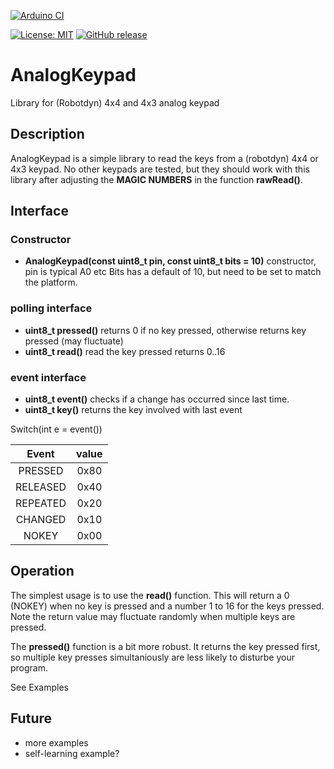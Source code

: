 
[![Arduino CI](https://github.com/RobTillaart/AnalogKeypad/workflows/Arduino%20CI/badge.svg)](https://github.com/marketplace/actions/arduino_ci)

[![License: MIT](https://img.shields.io/badge/license-MIT-green.svg)](https://github.com/RobTillaart/AnalogKeypad/blob/master/LICENSE)
[![GitHub release](https://img.shields.io/github/release/RobTillaart/AnalogKeypad.svg?maxAge=3600)](https://github.com/RobTillaart/AnalogKeypad/releases)


# AnalogKeypad

Library for (Robotdyn) 4x4 and 4x3 analog keypad


## Description

AnalogKeypad is a simple library to read the keys from a (robotdyn) 4x4 or 4x3 keypad.
No other keypads are tested, but they should work with this library after adjusting
the **MAGIC NUMBERS** in the function **rawRead()**.


## Interface


### Constructor

- **AnalogKeypad(const uint8_t pin, const uint8_t bits = 10)** constructor, pin is typical A0 etc
Bits has a default of 10, but need to be set to match the platform.


### polling interface

- **uint8_t pressed()** returns 0 if no key pressed, otherwise returns key pressed (may fluctuate)
- **uint8_t read()** read the key pressed returns 0..16


### event interface

- **uint8_t event()** checks if a change has occurred since last time.
- **uint8_t key()** returns the key involved with last event

Switch(int e = event()) 
  
| Event    | value |
|:--------:|:-----:|
| PRESSED  | 0x80  |
| RELEASED | 0x40  |
| REPEATED | 0x20  |
| CHANGED  | 0x10  |
| NOKEY    | 0x00  |


## Operation

The simplest usage is to use the **read()** function. 
This will return a 0 (NOKEY) when no key is pressed and
a number 1 to 16 for the keys pressed. Note the return value may
fluctuate randomly when multiple keys are pressed.

The **pressed()** function is a bit more robust.
It returns the key pressed first, so multiple key presses simultaniously 
are less likely to disturbe your program.

See Examples

## Future

- more examples
- self-learning example?


